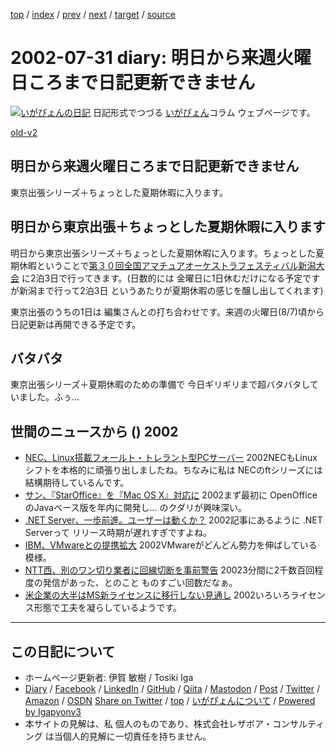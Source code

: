[top](../index.html) 
 / [index](index.html) 
 / [prev](ig020730.html) 
 / [next](ig020806.html) 
 / [target](https://www.igapyon.jp/igapyon/diary/2002/ig020731.html) 
 / [source](https://github.com/igapyon/diary/blob/master/2002/ig020731.src.md) 

2002-07-31 diary: 明日から来週火曜日ころまで日記更新できません
=====================================================================================================
[![いがぴょんの日記](https://www.igapyon.jp/igapyon/diary/images/iga202308_128.jpg "いがぴょん")](https://www.igapyon.jp/igapyon/diary/memo/memoigapyon.html) 日記形式でつづる [いがぴょん](https://www.igapyon.jp/igapyon/diary/memo/memoigapyon.html)コラム ウェブページです。

[old-v2](ig020731-orig.html)

## 明日から来週火曜日ころまで日記更新できません

東京出張シリーズ＋ちょっとした夏期休暇に入ります。


## 明日から東京出張＋ちょっとした夏期休暇に入ります

明日から東京出張シリーズ＋ちょっとした夏期休暇に入ります。ちょっとした夏期休暇ということで[第３０回全国アマチュアオーケストラフェスティバル新潟大会](http://www.gatakyo.com/aof/) に2泊3日で行ってきます。(日数的には 金曜日に1日休むだけになる予定ですが新潟まで行って2泊3日 というあたりが夏期休暇の感じを醸し出してくれます)

東京出張のうちの1日は 編集さんとの打ち合わせです。来週の火曜日(8/7)頃から日記更新は再開できる予定です。

## バタバタ

東京出張シリーズ＋夏期休暇のための準備で 今日ギリギリまで超バタバタしていました。ふぅ…

## 世間のニュースから () 2002

* [NEC、Linux搭載フォールト・トレラント型PCサーバー](http://biztech.nikkeibp.co.jp/wcs/show/leaf?CID=onair/biztech/prom/198912)  2002NECもLinuxシフトを本格的に頑張り出しましたね。ちなみに私は NECのftシリーズには結構期待しているんです。
* [サン、『StarOffice』を『Mac OS X』対応に](http://japan.cnet.com/Enterprise/News/2002/Item/020729-4.html)  2002まず最初に OpenOfficeのJavaベース版を年内に開発し… のクダリが興味深い。
* [.NET Server、一歩前進。ユーザーは動くか？](http://www.zdnet.co.jp/news/0207/29/ne00_dotnet.html)  2002記事にあるように .NET Serverって リリース時期が遅れすぎですよね。
* [IBM、VMwareとの提携拡大](http://www.zdnet.co.jp/news/0207/31/nebt_11.html)  2002VMwareがどんどん勢力を伸ばしている模様。
* [NTT西、別のワン切り業者に回線切断を事前警告](http://www.zdnet.co.jp/news/0207/31/njbt_03.html)  20023分間に2千数百回程度の発信があった、とのこと ものすごい回数だなぁ。
* [米企業の大半はMS新ライセンスに移行しない見通し](http://www.zdnet.co.jp/news/0207/31/nebt_13.html)  2002いろいろライセンス形態で工夫を凝らしているようです。


----------------------------------------------------------------------------------------------------

## この日記について

* ホームページ更新者: 伊賀 敏樹 / Tosiki Iga
* [Diary](https://www.igapyon.jp/igapyon/diary/) / [Facebook](https://www.facebook.com/igapyon) / [LinkedIn](https://www.linkedin.com/in/toshikiiga) / [GitHub](https://github.com/igapyon) / [Qiita](https://qiita.com/igapyon) / [Mastodon](https://social.vivaldi.net/@igapyon) / [Post](https://post.news/igapyon) / [Twitter](https://twitter.com/ToshikiIga) / [Amazon](https://www.amazon.co.jp/%E4%BC%8A%E8%B3%80-%E6%95%8F%E6%A8%B9/e/B004LTQWCQ) / [OSDN](https://ja.osdn.net/users/iga/)
[Share on Twitter](https://twitter.com/intent/tweet?hashtags=igapyon%2Cdiary%2C%E3%81%84%E3%81%8C%E3%81%B4%E3%82%87%E3%82%93&text=%E6%98%8E%E6%97%A5%E3%81%8B%E3%82%89%E6%9D%A5%E9%80%B1%E7%81%AB%E6%9B%9C%E6%97%A5%E3%81%93%E3%82%8D%E3%81%BE%E3%81%A7%E6%97%A5%E8%A8%98%E6%9B%B4%E6%96%B0%E3%81%A7%E3%81%8D%E3%81%BE%E3%81%9B%E3%82%93&url=https%3A%2F%2Fwww.igapyon.jp%2Figapyon%2Fdiary%2F2002%2Fig020731.html) / [top](../index.html) / [いがぴょんについて](https://www.igapyon.jp/igapyon/diary/memo/memoigapyon.html) / [Powered by Igapyonv3](https://github.com/igapyon/igapyonv3)
* 本サイトの見解は、私 個人のものであり、株式会社レザボア・コンサルティング は当個人的見解に一切責任を持ちません。 
